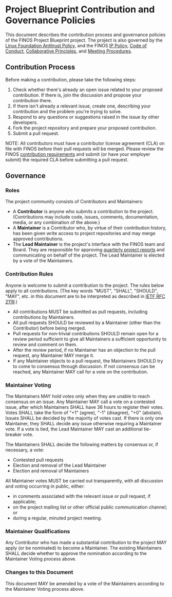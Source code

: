 # Project Blueprint Contribution and Governance Policies

This document describes the contribution process and governance policies of the FINOS Project Blueprint project. The project is also governed by the [Linux Foundation Antitrust Policy](https://www.linuxfoundation.org/antitrust-policy/), and the FINOS [IP Policy](https://github.com/finos/community/blob/master/governance/IP-Policy.pdf), [Code of Conduct](https://github.com/finos/community/blob/master/governance/Code-of-Conduct.md), [Collaborative Principles](https://github.com/finos/community/blob/master/governance/Collaborative-Principles.md), and [Meeting Procedures](https://github.com/finos/community/blob/master/governance/Meeting-Procedures.md).

## Contribution Process

Before making a contribution, please take the following steps:
1. Check whether there's already an open issue related to your proposed contribution. If there is, join the discussion and propose your contribution there.
2. If there isn't already a relevant issue, create one, describing your contribution and the problem you're trying to solve.
3. Respond to any questions or suggestions raised in the issue by other developers.
4. Fork the project repository and prepare your proposed contribution.
5. Submit a pull request.

NOTE: All contributors must have a contributor license agreement (CLA) on file with FINOS before their pull requests will be merged. Please review the FINOS [contribution requirements](https://finosfoundation.atlassian.net/wiki/spaces/FINOS/pages/75530375/Contribution+Compliance+Requirements) and submit (or have your employer submit) the required CLA before submitting a pull request.

## Governance

### Roles

The project community consists of Contributors and Maintainers:
* A **Contributor** is anyone who submits a contribution to the project. (Contributions may include code, issues, comments, documentation, media, or any combination of the above.)
* A **Maintainer** is a Contributor who, by virtue of their contribution history, has been given write access to project repositories and may merge approved contributions.
* The **Lead Maintainer** is the project's interface with the FINOS team and Board. They are responsible for approving [quarterly project reports](https://finosfoundation.atlassian.net/wiki/spaces/FINOS/pages/93225748/Board+Reporting+and+Program+Health+Checks) and communicating on behalf of the project. The Lead Maintainer is elected by a vote of the Maintainers. 

### Contribution Rules

Anyone is welcome to submit a contribution to the project. The rules below apply to all contributions. (The key words "MUST", "SHALL", "SHOULD", "MAY", etc. in this document are to be interpreted as described in [IETF RFC 2119](https://www.ietf.org/rfc/rfc2119.txt).)

* All contributions MUST be submitted as pull requests, including contributions by Maintainers.
* All pull requests SHOULD be reviewed by a Maintainer (other than the Contributor) before being merged.
* Pull requests for non-trivial contributions SHOULD remain open for a review period sufficient to give all Maintainers a sufficient opportunity to review and comment on them.
* After the review period, if no Maintainer has an objection to the pull request, any Maintainer MAY merge it.
* If any Maintainer objects to a pull request, the Maintainers SHOULD try to come to consensus through discussion. If not consensus can be reached, any Maintainer MAY call for a vote on the contribution.

### Maintainer Voting

The Maintainers MAY hold votes only when they are unable to reach consensus on an issue. Any Maintainer MAY call a vote on a contested issue, after which Maintainers SHALL have 36 hours to register their votes. Votes SHALL take the form of "+1" (agree), "-1" (disagree), "+0" (abstain). Issues SHALL be decided by the majority of votes cast. If there is only one Maintainer, they SHALL decide any issue otherwise requiring a Maintainer vote. If a vote is tied, the Lead Maintainer MAY cast an additional tie-breaker vote.

The Maintainers SHALL decide the following matters by consensus or, if necessary, a vote:
* Contested pull requests
* Election and removal of the Lead Maintainer
* Election and removal of Maintainers

All Maintainer votes MUST be carried out transparently, with all discussion and voting occurring in public, either:
* in comments associated with the relevant issue or pull request, if applicable;
* on the project mailing list or other official public communication channel; or
* during a regular, minuted project meeting.

### Maintainer Qualifications

Any Contributor who has made a substantial contribution to the project MAY apply (or be nominated) to become a Maintainer. The existing Maintainers SHALL decide whether to approve the nomination according to the Maintainer Voting process above.

### Changes to this Document

This document MAY be amended by a vote of the Maintainers according to the Maintainer Voting process above.